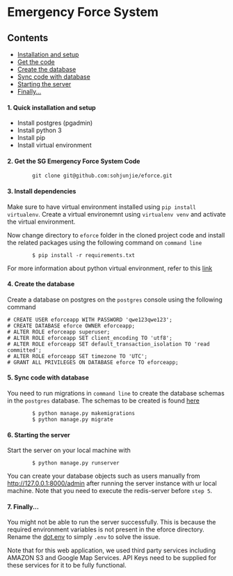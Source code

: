 # Emergency Force System

## Contents
- [Installation and setup](#quick-installation-and-setup)
- [Get the code](#get-the-sg-emergency-force-system-code)
- [Create the database](#create-the-database)
- [Sync code with database](#sync-code-with-database)
- [Starting the server](#starting-the-server)
- [Finally...](#finally...)

#### 1. Quick installation and setup
- Install postgres (pgadmin)
- Install python 3
- Install pip
- Install virtual environment

#### 2. Get the SG Emergency Force System Code

```
        git clone git@github.com:sohjunjie/eforce.git
```


#### 3. Install dependencies
Make sure to have virtual environment installed using `pip install virtualenv`. Create a virtual environemnt using `virtualenv venv` and activate the virtual environment.

Now change directory to `eforce` folder in the cloned project code and install the related packages using the following command on `command line`
```
        $ pip install -r requirements.txt
```
For more information about python virtual environment, refer to this [link](https://docs.python.org/3/library/venv.html)


#### 4. Create the database
Create a database on postgres on the `postgres` console using the following command
```
# CREATE USER eforceapp WITH PASSWORD 'qwe123qwe123';
# CREATE DATABASE eforce OWNER eforceapp;
# ALTER ROLE eforceapp superuser;
# ALTER ROLE eforceapp SET client_encoding TO 'utf8';
# ALTER ROLE eforceapp SET default_transaction_isolation TO 'read committed';
# ALTER ROLE eforceapp SET timezone TO 'UTC';
# GRANT ALL PRIVILEGES ON DATABASE eforce TO eforceapp;
```

#### 5. Sync code with database
You need to run migrations in `command line` to create the database schemas in the `postgres` database. The schemas to be created is found [here](eforce_api/models.py)
```
        $ python manage.py makemigrations
        $ python manage.py migrate
```

#### 6. Starting the server
Start the server on your local machine with
```
        $ python manage.py runserver
```
You can create your database objects such as users manually from http://127.0.0.1:8000/admin after running the server instance with ur local machine. Note that you need to execute the redis-server before `step 5`.

#### 7. Finally...
You might not be able to run the server successfully. This is because the required environment variables is not present in the eforce directory. Rename the [dot.env](dot.env) to simply `.env` to solve the issue.

Note that for this web application, we used third party services including AMAZON S3 and Google Map Services. API Keys need to be supplied for these services for it to be fully functional.
